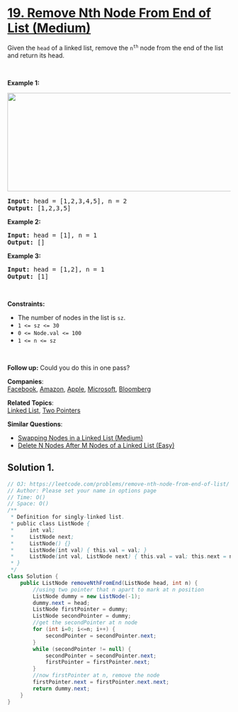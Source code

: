 # [19. Remove Nth Node From End of List (Medium)](https://leetcode.com/problems/remove-nth-node-from-end-of-list/)

<p>Given the <code>head</code> of a linked list, remove the <code>n<sup>th</sup></code> node from the end of the list and return its head.</p>

<p>&nbsp;</p>
<p><strong>Example 1:</strong></p>
<img alt="" src="https://assets.leetcode.com/uploads/2020/10/03/remove_ex1.jpg" style="width: 542px; height: 222px;">
<pre><strong>Input:</strong> head = [1,2,3,4,5], n = 2
<strong>Output:</strong> [1,2,3,5]
</pre>

<p><strong>Example 2:</strong></p>

<pre><strong>Input:</strong> head = [1], n = 1
<strong>Output:</strong> []
</pre>

<p><strong>Example 3:</strong></p>

<pre><strong>Input:</strong> head = [1,2], n = 1
<strong>Output:</strong> [1]
</pre>

<p>&nbsp;</p>
<p><strong>Constraints:</strong></p>

<ul>
	<li>The number of nodes in the list is <code>sz</code>.</li>
	<li><code>1 &lt;= sz &lt;= 30</code></li>
	<li><code>0 &lt;= Node.val &lt;= 100</code></li>
	<li><code>1 &lt;= n &lt;= sz</code></li>
</ul>

<p>&nbsp;</p>
<p><strong>Follow up:</strong> Could you do this in one pass?</p>

**Companies**:  
[Facebook](https://leetcode.com/company/facebook), [Amazon](https://leetcode.com/company/amazon), [Apple](https://leetcode.com/company/apple), [Microsoft](https://leetcode.com/company/microsoft), [Bloomberg](https://leetcode.com/company/bloomberg)

**Related Topics**:  
[Linked List](https://leetcode.com/tag/linked-list/), [Two Pointers](https://leetcode.com/tag/two-pointers/)

**Similar Questions**:

- [Swapping Nodes in a Linked List (Medium)](https://leetcode.com/problems/swapping-nodes-in-a-linked-list/)
- [Delete N Nodes After M Nodes of a Linked List (Easy)](https://leetcode.com/problems/delete-n-nodes-after-m-nodes-of-a-linked-list/)

## Solution 1.

```java
// OJ: https://leetcode.com/problems/remove-nth-node-from-end-of-list/
// Author: Please set your name in options page
// Time: O()
// Space: O()
/**
 * Definition for singly-linked list.
 * public class ListNode {
 *     int val;
 *     ListNode next;
 *     ListNode() {}
 *     ListNode(int val) { this.val = val; }
 *     ListNode(int val, ListNode next) { this.val = val; this.next = next; }
 * }
 */
class Solution {
    public ListNode removeNthFromEnd(ListNode head, int n) {
        //using two pointer that n apart to mark at n position
        ListNode dummy = new ListNode(-1);
        dummy.next = head;
        ListNode firstPointer = dummy;
        ListNode secondPointer = dummy;
        //get the secondPointer at n node
        for (int i=0; i<=n; i++) {
            secondPointer = secondPointer.next;
        }
        while (secondPointer != null) {
            secondPointer = secondPointer.next;
            firstPointer = firstPointer.next;
        }
        //now firstPointer at n, remove the node
        firstPointer.next = firstPointer.next.next;
        return dummy.next;
    }
}

```
